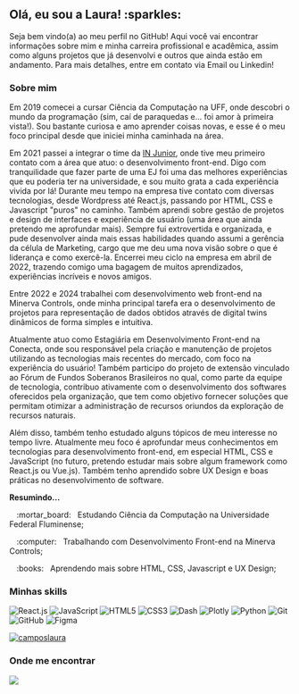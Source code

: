 <h2> Olá, eu sou a Laura! :sparkles: </h2>

<p> Seja bem vindo(a) ao meu perfil no GitHub! Aqui você vai encontrar informações sobre mim e minha carreira profissional e acadêmica, assim como alguns projetos que já desenvolvi e outros que ainda estão em andamento. Para mais detalhes, entre em contato via Email ou Linkedin! </p>

<h3> Sobre mim </h3>

<p> Em 2019 comecei a cursar Ciência da Computação na UFF, onde descobri o mundo da programação (sim, caí de paraquedas e... foi amor à primeira vista!). Sou bastante curiosa e amo aprender coisas novas, e esse é o meu foco principal desde que iniciei minha caminhada na área. </p>

<p> Em 2021 passei a integrar o time da <a href="https://www.linkedin.com/company/in-junior/">IN Junior</a>, onde tive meu primeiro contato com a área que atuo: o desenvolvimento front-end. Digo com tranquilidade que fazer parte de uma EJ foi uma das melhores experiências que eu poderia ter na universidade, e sou muito grata a cada experiência vivida por lá! Durante meu tempo na empresa tive contato com diversas tecnologias, desde Wordpress até React.js, passando por HTML, CSS e Javascript "puros" no caminho. Também aprendi sobre gestão de projetos e design de interfaces e experiência de usuário (uma área que ainda pretendo me aprofundar mais). Sempre fui extrovertida e organizada, e pude desenvolver ainda mais essas habilidades quando assumi a gerência da célula de Marketing, cargo que me deu uma nova visão sobre o que é liderança e como exercê-la. Encerrei meu ciclo na empresa em abril de 2022, trazendo comigo uma bagagem de muitos aprendizados, experiências incríveis e novos amigos. </p>

<p> Entre 2022 e 2024 trabalhei com desenvolvimento web front-end na Minerva Controls, onde minha principal tarefa era o desenvolvimento de projetos para representação de dados obtidos através de digital twins dinâmicos de forma simples e intuitiva.</p>

<p>Atualmente atuo como Estagiária em Desenvolvimento Front-end na Conecta, onde sou responsável pela criação e manutenção de projetos utilizando as tecnologias mais recentes do mercado, com foco na experiência do usuário! Também participo do projeto de extensão vinculado ao Fórum de Fundos Soberanos Brasileiros no qual, como parte da equipe de tecnologia, contribuo ativamente com o desenvolvimento dos softwares oferecidos pela organização, que tem como objetivo fornecer soluções que permitam otimizar a administração de recursos oriundos da exploração de recursos naturais.</p>

<p> Além disso, também tenho estudado alguns tópicos de meu interesse no tempo livre. Atualmente meu foco é aprofundar meus conhecimentos em tecnologias para desenvolvimento front-end, em especial HTML, CSS e JavaScript (no futuro, pretendo estudar mais sobre algum framework como React.js ou Vue.js). Também tenho aprendido sobre UX Design e boas práticas no desenvolvimento de software.

<b> Resumindo... </b>

<p> &numsp; :mortar_board: &nbsp; Estudando Ciência da Computação na Universidade Federal Fluminense; </p>
<p> &numsp; :computer: &nbsp; Trabalhando com Desenvolvimento Front-end na Minerva Controls; </p>
<p> &numsp; :books: &nbsp; Aprendendo mais sobre HTML, CSS, Javascript e UX Design; </p>

<h3> Minhas skills </h3>

![React.js](https://img.shields.io/badge/-React.js-333333?style=flat&logo=react)
![JavaScript](https://img.shields.io/badge/-JavaScript-333333?style=flat&logo=javascript)
![HTML5](https://img.shields.io/badge/-HTML5-333333?style=flat&logo=HTML5)
![CSS3](https://img.shields.io/badge/-CSS3-333333?style=flat&logo=CSS3&logoColor=1572B6)
![Dash](https://img.shields.io/badge/-Dash-333333?style=flat&logo=plotly)
![Plotly](https://img.shields.io/badge/-Dash-333333?style=flat&logo=plotly)
![Python](https://img.shields.io/badge/-Python-333333?style=flat&logo=python)
![Git](https://img.shields.io/badge/-Git-333333?style=flat&logo=git)
![GitHub](https://img.shields.io/badge/-GitHub-333333?style=flat&logo=github)
![Figma](https://img.shields.io/badge/-Figma-333333?style=flat&logo=figma&logoColor=007ACC)

[![camposlaura](https://github-readme-stats.vercel.app/api/top-langs/?username=camposlaura&hide=html&layout=compact&theme=dark)](https://github.com/anuraghazra/github-readme-stats)

<h3> Onde me encontrar </h3>

<a href="https://www.linkedin.com/in/camposlaura" alt="Linkedin">
	<img src="https://img.shields.io/badge/-Linkedin-000000?style=for-the-badge&logo=Linkedin&logoColor=FFFFFF&link=https://www.linkedin.com/in/camposlaura"/>
</a>
